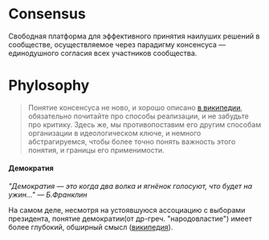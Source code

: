 # Consensus

Свободная платформа для эффективного принятия наилуших решений в сообществе, осуществляемое через парадигму консенсуса — единодушного согласия всех участников сообщества.

# Phylosophy

> Понятие консенсуса не ново, и хорошо описано [в википедии](https://ru.wikipedia.org/wiki/Консенсус), обязательно почитайте про способы реализации, и не забудьте про критику. Здесь же, мы противопоставим его другим способам организации в идеологическом ключе, и немного абстрагируемся, чтобы более точно понять важность этого понятия, и границы его применимости.

#### Демократия
*"Демократия — это когда два волка и ягнёнок голосуют, что будет на ужин…" — Б.Франклин*

На самом деле, несмотря на устоявшуюся ассоциацию с выборами президента, понятие демократии(от др-греч. "народовластие") имеет более глубокий, обширный смысл ([википедия](https://ru.wikipedia.org/wiki/Демократия)).
